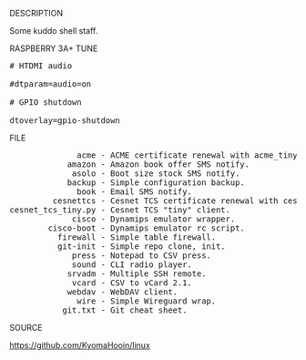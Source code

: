 
DESCRIPTION

Some kuddo shell staff.

RASPBERRY 3A+ TUNE
<pre>
# HTDMI audio

#dtparam=audio=on

# GPIO shutdown

dtoverlay=gpio-shutdown
</pre>
FILE
<pre>
              acme - ACME certificate renewal with acme_tiny.py.
            amazon - Amazon book offer SMS notify.
             asolo - Boot size stock SMS notify.
            backup - Simple configuration backup.
              book - Email SMS notify.
         cesnettcs - Cesnet TCS certificate renewal with cesnet_tcs_tiny.py.
cesnet_tcs_tiny.py - Cesnet TCS "tiny" client.
             cisco - Dynamips emulator wrapper.
        cisco-boot - Dynamips emulator rc script.
          firewall - Simple table firewall.
          git-init - Simple repo clone, init.
             press - Notepad to CSV press.
             sound - CLI radio player.
            srvadm - Multiple SSH remote.
             vcard - CSV to vCard 2.1.
            webdav - WebDAV client. 
              wire - Simple Wireguard wrap.
           git.txt - Git cheat sheet.
</pre>
SOURCE

https://github.com/KyomaHooin/linux

